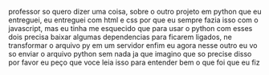 professor so quero dizer uma coisa, sobre o outro projeto em python que eu entreguei, eu entreguei com html e css por que eu sempre fazia isso com o javascript, mas eu tinha me esquecido que para usar o python com esses dois precisa baixar algumas dependencias para ficarem ligados, ne transformar o arquivo py em um servidor enfim eu agora nesse outro eu vo so enviar o arquivo python sem nada ja que imagino que so precise disso por favor eu peço que voce leia isso para entender bem o que foi que eu fiz

